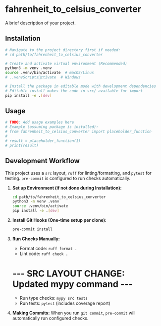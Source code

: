 # fahrenheit_to_celsius_converter

A brief description of your project.

## Installation

```bash
# Navigate to the project directory first if needed:
# cd path/to/fahrenheit_to_celsius_converter

# Create and activate virtual environment (Recommended)
python3 -m venv .venv
source .venv/bin/activate  # macOS/Linux
# ..venvScriptsctivate  # Windows

# Install the package in editable mode with development dependencies
# Editable install makes the code in src/ available for import
pip install -e .[dev]
```

## Usage

```python
# TODO: Add usage examples here
# Example (assuming package is installed):
# from fahrenheit_to_celsius_converter import placeholder_function
#
# result = placeholder_function(1)
# print(result)
```

## Development Workflow

This project uses a `src` layout, `ruff` for linting/formatting, and `pytest` for testing. `pre-commit` is configured to run checks automatically.

1.  **Set up Environment (if not done during Installation):**
    ```bash
    cd path/to/fahrenheit_to_celsius_converter
    python3 -m venv .venv
    source .venv/bin/activate
    pip install -e .[dev]
    ```

2.  **Install Git Hooks (One-time setup per clone):**
    ```bash
    pre-commit install
    ```

3.  **Run Checks Manually:**
    * Format code: `ruff format .`
    * Lint code: `ruff check .`
    # --- SRC LAYOUT CHANGE: Updated mypy command ---
    * Run type checks: `mypy src tests`
    * Run tests: `pytest` (includes coverage report)

4.  **Making Commits:** When you run `git commit`, `pre-commit` will automatically run configured checks.

